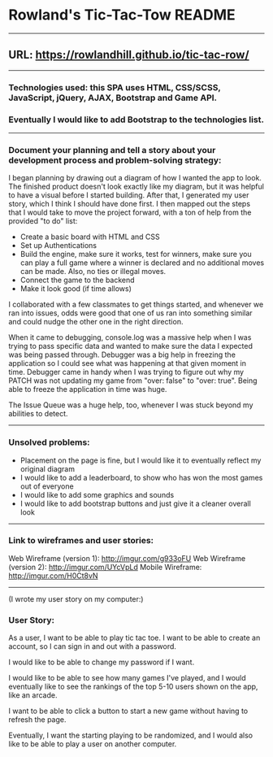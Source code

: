 # Rowland's Tic-Tac-Tow README

---

## URL: https://rowlandhill.github.io/tic-tac-row/

---

### Technologies used: this SPA uses HTML, CSS/SCSS, JavaScript, jQuery, AJAX, Bootstrap and Game API.
### Eventually I would like to add Bootstrap to the technologies list.

---

### Document your planning and tell a story about your development process and problem-solving strategy:
I began planning by drawing out a diagram of how I wanted the app to look.  The finished product doesn't look exactly like my diagram, but
it was helpful to have a visual before I started building.  After that, I generated my user story, which I think I should have done first.
I then mapped out the steps that I would take to move the project forward, with a ton of help
from the provided "to do" list:
- Create a basic board with HTML and CSS
- Set up Authentications
- Build the engine, make sure it works, test for winners, make sure you can play a full game where a winner is declared
and no additional moves can be made.  Also, no ties or illegal moves.
- Connect the game to the backend
- Make it look good (if time allows)

I collaborated with a few classmates to get things started, and whenever we ran into issues, odds were good that one of us ran into something
similar and could nudge the other one in the right direction.

When it came to debugging, console.log was a massive help when I was trying to pass specific data and wanted to make sure the data I expected
was being passed through.
Debugger was a big help in freezing the application so I could see what was happening at that given moment in time.  Debugger came in handy when I was trying to figure out why my PATCH was not updating my game from "over: false" to "over: true".  Being able to freeze the application in time was huge.

The Issue Queue was a huge help, too, whenever I was stuck beyond my abilities to detect.

---

### Unsolved problems:
- Placement on the page is fine, but I would like it to eventually reflect my original diagram
- I would like to add a leaderboard, to show who has won the most games out of everyone
- I would like to add some graphics and sounds
- I would like to add bootstrap buttons and just give it a cleaner overall look

---

### Link to wireframes and user stories:
Web Wireframe (version 1): http://imgur.com/g933oFU
Web Wireframe (version 2): http://imgur.com/UYcVpLd
Mobile Wireframe: http://imgur.com/H0Ct8vN

---

(I wrote my user story on my computer:)

### User Story:

As a user, I want to be able to play tic tac toe.  I want to be able to create an account, so I can sign
in and out with a password.

I would like to be able to change my password if I want.

I would like to be able to see how many games I've played, and I would eventually like to see the rankings of the top 5-10
users shown on the app, like an arcade.

I want to be able to click a button to start a new game without having to refresh the page.

Eventually, I want the starting playing to be randomized, and I would also like to be able to play
a user on another computer.
